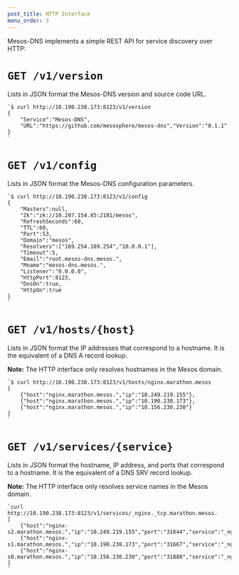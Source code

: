 ```yaml
---
post_title: HTTP Interface
menu_order: 3
---
```

Mesos-DNS implements a simple REST API for service discovery over HTTP:

# <a name="get-version"></a>`GET /v1/version`

Lists in JSON format the Mesos-DNS version and source code URL.

    `$ curl http://10.190.238.173:8123/v1/version
    {
        "Service":"Mesos-DNS",
        "URL":"https://github.com/mesosphere/mesos-dns","Version":"0.1.1"
    }
    `

# <a name="get-config"></a>`GET /v1/config`

Lists in JSON format the Mesos-DNS configuration parameters.

    `$ curl http://10.190.238.173:8123/v1/config
    {
        "Masters":null,
        "Zk":"zk://10.207.154.85:2181/mesos",
        "RefreshSeconds":60,
        "TTL":60,
        "Port":53,
        "Domain":"mesos",
        "Resolvers":["169.254.169.254","10.0.0.1"],
        "Timeout":5,
        "Email":"root.mesos-dns.mesos.",
        "Mname":"mesos-dns.mesos.",
        "Listener":"0.0.0.0",
        "HttpPort":8123,
        "DnsOn":true,
        "HttpOn":true
    }
    `

# <a name="get-hosts"></a>`GET /v1/hosts/{host}`

Lists in JSON format the IP addresses that correspond to a hostname. It is the equivalent of a DNS A record lookup.

**Note:** The HTTP interface only resolves hostnames in the Mesos domain.

    `$ curl http://10.190.238.173:8123/v1/hosts/nginx.marathon.mesos
    [
        {"host":"nginx.marathon.mesos.","ip":"10.249.219.155"},
        {"host":"nginx.marathon.mesos.","ip":"10.190.238.173"},
        {"host":"nginx.marathon.mesos.","ip":"10.156.230.230"}
    ]
    `

# <a name="get-service"></a>`GET /v1/services/{service}`

Lists in JSON format the hostname, IP address, and ports that correspond to a hostname. It is the equivalent of a DNS SRV record lookup.

**Note:** The HTTP interface only resolves service names in the Mesos domain.

    `curl http://10.190.238.173:8123/v1/services/_nginx._tcp.marathon.mesos.
    [
        {"host":"nginx-s2.marathon.mesos.","ip":"10.249.219.155","port":"31644","service":"_nginx._tcp.marathon.mesos."},
        {"host":"nginx-s1.marathon.mesos.","ip":"10.190.238.173","port":"31667","service":"_nginx._tcp.marathon.mesos."},
        {"host":"nginx-s0.marathon.mesos.","ip":"10.156.230.230","port":"31880","service":"_nginx._tcp.marathon.mesos."}
    ]
    `
